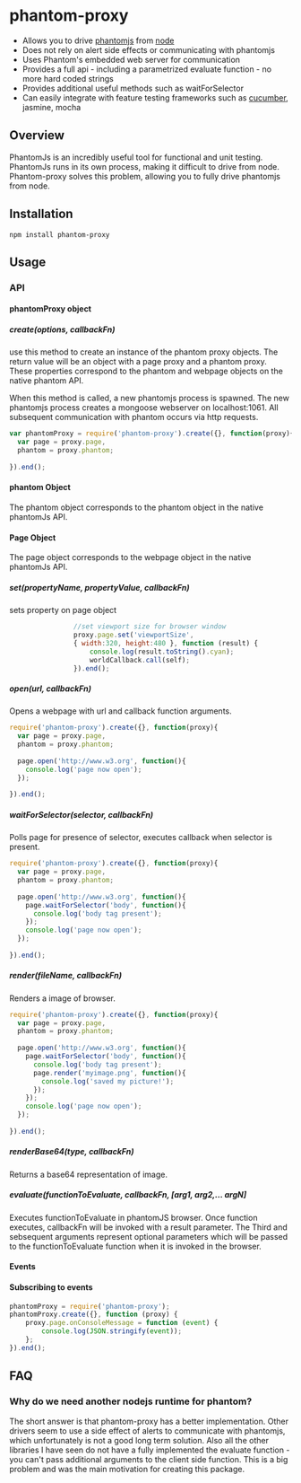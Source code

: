 # phantom-proxy
* Allows you to drive [phantomjs](www.phantomjs.org) from [node](www.nodejs.org)
* Does not rely on alert side effects or communicating with phantomjs
* Uses Phantom's embedded web server for communication
* Provides a full api - including a parametrized evaluate function - no more hard coded strings
* Provides additional useful methods such as waitForSelector
* Can easily integrate with feature testing frameworks such as [cucumber](https://github.com/cucumber/cucumber-js), jasmine, mocha

## Overview
PhantomJs is an incredibly useful tool for functional and unit testing.  PhantomJs runs in its own process, making it difficult to drive from node.  Phantom-proxy solves this problem, allowing you to fully drive phantomjs from node.

## Installation

`npm install phantom-proxy` 

## Usage
### API
#### phantomProxy object
##### create(options, callbackFn)
use this method to create an instance of the phantom proxy objects.  The return value will be an object with a page proxy and a phantom proxy.  These properties correspond to the phantom and webpage objects on the native phantom API.  

When this method is called, a new phantomjs process is spawned.  The new phantomjs process creates a mongoose webserver on localhost:1061.  All subsequent communication with phantom occurs via http requests. 

```javascript
var phantomProxy = require('phantom-proxy').create({}, function(proxy){
  var page = proxy.page,
  phantom = proxy.phantom;
  
}).end();
```

#### phantom Object
The phantom object corresponds to the phantom object in the native phantomJs API.



#### Page Object
The page object corresponds to the webpage object in the native phantomJs API.

##### set(propertyName, propertyValue, callbackFn)
sets property on page object

```javascript
                //set viewport size for browser window
                proxy.page.set('viewportSize', 
                { width:320, height:480 }, function (result) {
                    console.log(result.toString().cyan);
                    worldCallback.call(self);
                }).end();
```
##### open(url, callbackFn)
Opens a webpage with url and callback function arguments.

```javascript
require('phantom-proxy').create({}, function(proxy){
  var page = proxy.page,
  phantom = proxy.phantom;
  
  page.open('http://www.w3.org', function(){
    console.log('page now open');
  });  
  
}).end();
```
##### waitForSelector(selector, callbackFn)
Polls page for presence of selector, executes callback when selector is present.

```javascript
require('phantom-proxy').create({}, function(proxy){
  var page = proxy.page,
  phantom = proxy.phantom;
  
  page.open('http://www.w3.org', function(){
    page.waitForSelector('body', function(){
      console.log('body tag present');
    });
    console.log('page now open');
  });
  
}).end();
```

##### render(fileName, callbackFn)
Renders a image of browser.

```javascript
require('phantom-proxy').create({}, function(proxy){
  var page = proxy.page,
  phantom = proxy.phantom;
  
  page.open('http://www.w3.org', function(){
    page.waitForSelector('body', function(){
      console.log('body tag present');
      page.render('myimage.png', function(){
        console.log('saved my picture!');
      });
    });
    console.log('page now open');
  });  
  
}).end();
```

##### renderBase64(type, callbackFn)
Returns a base64 representation of image. 

##### evaluate(functionToEvaluate, callbackFn, [arg1, arg2,... argN]
Executes functionToEvaluate in phantomJS browser.  Once function executes, callbackFn will be invoked with a result parameter. The Third and sebsequent arguments represent optional parameters which will be passed to the functionToEvaluate function when it is invoked in the browser.

#### Events
#### Subscribing to events

```javascript
phantomProxy = require('phantom-proxy');
phantomProxy.create({}, function (proxy) {
    proxy.page.onConsoleMessage = function (event) {
        console.log(JSON.stringify(event));
    };
}).end();
```

## FAQ
### Why do we need another nodejs runtime for phantom?
The short answer is that phantom-proxy has a better implementation.  Other drivers seem to use a side effect of alerts to communicate with phantomjs, which unfortunately is not a good long term solution. Also all the other libraries I have seen do not have a fully implemented the evaluate function - you can't pass additional arguments to the client side function.  This is a big problem and was the main motivation for creating this package.

